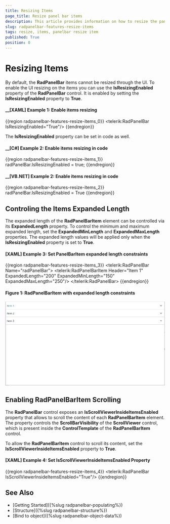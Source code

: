 ```yaml
---
title: Resizing Items
page_title: Resize panel bar items
description: This article provides information on how to resize the panel bar items.
slug: radpanelbar-features-resize-items
tags: resize, items, panelbar resize item
published: True
position: 0
---
```


# Resizing Items

By default, the __RadPanelBar__ items cannot be resized through the UI. To enable the UI resizing on the items you can use the __IsResizingEnabled__ property of the __RadPanelBar__ control. It is enabled by setting the __IsResizingEnabled__ property to __True__.

#### __[XAML] Example 1: Enable items resizing
{{region radpanelbar-features-resize-items_0}}
	<telerik:RadPanelBar IsResizingEnabled="True"/>
{{endregion}}

The __IsResizingEnabled__ property can be set in code as well.

#### __[C#] Example 2: Enable items resizing in code
{{region radpanelbar-features-resize-items_1}}
	radPanelBar.IsResizingEnabled = true;
{{endregion}}

#### __[VB.NET] Example 2: Enable items resizing in code
{{region radpanelbar-features-resize-items_2}}
	radPanelBar.IsResizingEnabled = True
{{endregion}}

## Controling the Items Expanded Length

The expanded length of the __RadPanelBarItem__ element can be controlled via its __ExpandedLength__ property. To control the minimum and maximum expanded length, set the __ExpandedMinLength__ and __ExpandedMaxLength__ properties. The expanded length values will be applied only when the __IsResizingEnabled__ property is set to __True__.

#### __[XAML] Example 3: Set PanelBarItem expanded length constraints__
{{region radpanelbar-features-resize-items_3}}
	<telerik:RadPanelBar Name="radPanelBar">
        <telerik:RadPanelBarItem Header="Item 1" ExpandedLength="200" ExpandedMinLength="150" ExpandedMaxLength="250"/>
    </telerik:RadPanelBar>
{{endregion}}

#### __Figure 1: RadPanelBarItem with expanded length constraints__

![expanded item length constraints](../images/panelbaritem-expanded.gif)

## Enabling RadPanelBarItem Scrolling

The __RadPanelBar__ control exposes an __IsScrollViewerInsideItemsEnabled__ property that allows to scroll the content of each __RadPanelBarItem__ element. The property controls the __ScrollBarVisibility__ of the __ScrollViewer__ control, which is present inside the __ControlTemplate__ of the __RadPanelBarItem__ control.

To allow the __RadPanelBarItem__ control to scroll its content, set the __IsScrollViewerInsideItemsEnabled__ property to __True__.

#### __[XAML] Example 4: Set IsScrollViewerInsideItemsEnabled Property__
{{region radpanelbar-features-resize-items_4}}
	<telerik:RadPanelBar IsScrollViewerInsideItemsEnabled="True"/>
{{endregion}}

## See Also

* [Getting Started]({%slug radpanelbar-populating%})
* [Structure]({%slug radpanelbar-structure%})
* [Bind to object]({%slug radpanelbar-object-data%})

